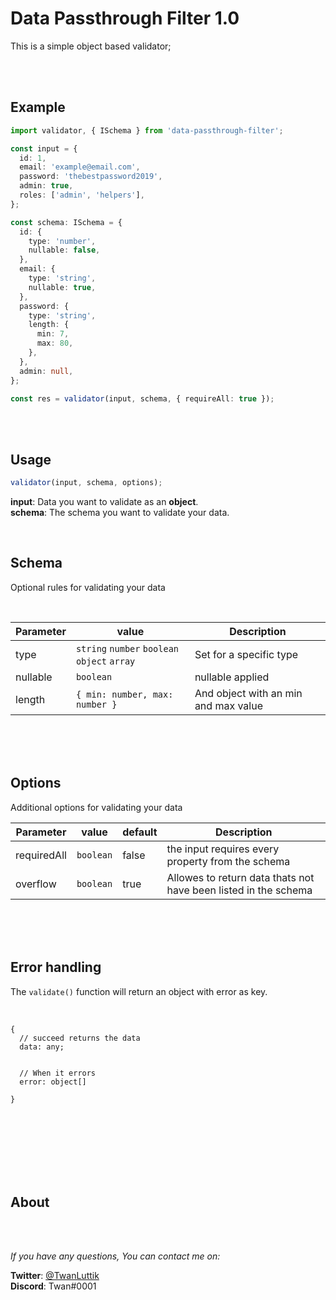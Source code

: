 # Data Passthrough Filter 1.0

This is a simple object based validator;



<br>
<br>

## Example

```typescript
import validator, { ISchema } from 'data-passthrough-filter';

const input = {
  id: 1,
  email: 'example@email.com',
  password: 'thebestpassword2019',
  admin: true,
  roles: ['admin', 'helpers'],
};

const schema: ISchema = {
  id: {
    type: 'number',
    nullable: false,
  },
  email: {
    type: 'string',
    nullable: true,
  },
  password: {
    type: 'string',
    length: {
      min: 7,
      max: 80,
    },
  },
  admin: null,
};

const res = validator(input, schema, { requireAll: true });
```

<br>
<br>

## Usage

```typescript
validator(input, schema, options);
```

**input**: Data you want to validate as an **object**. \
**schema**: The schema you want to validate your data.

<!-- **options**: coming -->

<br>

## Schema

Optional rules for validating your data

<br>

| Parameter | value                                        | Description                          |
| --------- | -------------------------------------------- | ------------------------------------ |
| type      | `string` `number` `boolean` `object` `array` | Set for a specific type              |
| nullable  | `boolean`                                    | nullable applied                     |
| length    | `{ min: number, max: number } `              | And object with an min and max value |

<br>
<br>
<br>

## Options

Additional options for validating your data

| Parameter   | value     | default | Description                                                     |
| ----------- | --------- | ------- | --------------------------------------------------------------- |
| requiredAll | `boolean` | false   | the input requires every property from the schema               |
| overflow    | `boolean` | true    | Allowes to return data thats not have been listed in the schema |

<br>
<br>
<br>

## Error handling

The `validate()` function will return an object with error as key.

<br>


```
{
  // succeed returns the data
  data: any;


  // When it errors
  error: object[]

}
```



<br>
<br>
<br>
<br>
<br>
<br>

## About

<br>
<br>

_If you have any questions, You can contact me on:_
<br>

**Twitter**: [@TwanLuttik](https://twitter.com/TwanLuttik) \
**Discord**: Twan#0001